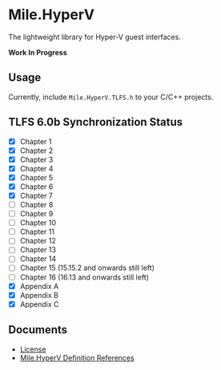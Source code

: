 ﻿# Mile.HyperV

The lightweight library for Hyper-V guest interfaces.

**Work In Progress**

## Usage

Currently, include `Mile.HyperV.TLFS.h` to your C/C++ projects.

## TLFS 6.0b Synchronization Status

- [x] Chapter 1
- [x] Chapter 2
- [x] Chapter 3
- [x] Chapter 4
- [x] Chapter 5
- [x] Chapter 6
- [x] Chapter 7
- [ ] Chapter 8
- [ ] Chapter 9
- [ ] Chapter 10
- [ ] Chapter 11
- [ ] Chapter 12
- [ ] Chapter 13
- [ ] Chapter 14
- [ ] Chapter 15 (15.15.2 and onwards still left)
- [ ] Chapter 16 (16.13 and onwards still left)
- [x] Appendix A
- [x] Appendix B
- [x] Appendix C

## Documents

- [License](License.md)
- [Mile.HyperV Definition References](References/ReadMe.md)
